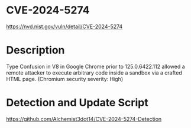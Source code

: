 # CVE-2024-5274
https://nvd.nist.gov/vuln/detail/CVE-2024-5274

# Description
Type Confusion in V8 in Google Chrome prior to 125.0.6422.112 allowed a remote attacker to execute arbitrary code inside a sandbox via a crafted HTML page. (Chromium security severity: High)

# Detection and Update Script
https://github.com/Alchemist3dot14/CVE-2024-5274-Detection